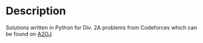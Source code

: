 # Description
Solutions written in Python for Div. 2A problems from Codeforces which can be found on [A2OJ](https://a2oj.com/Ladder4.html).

